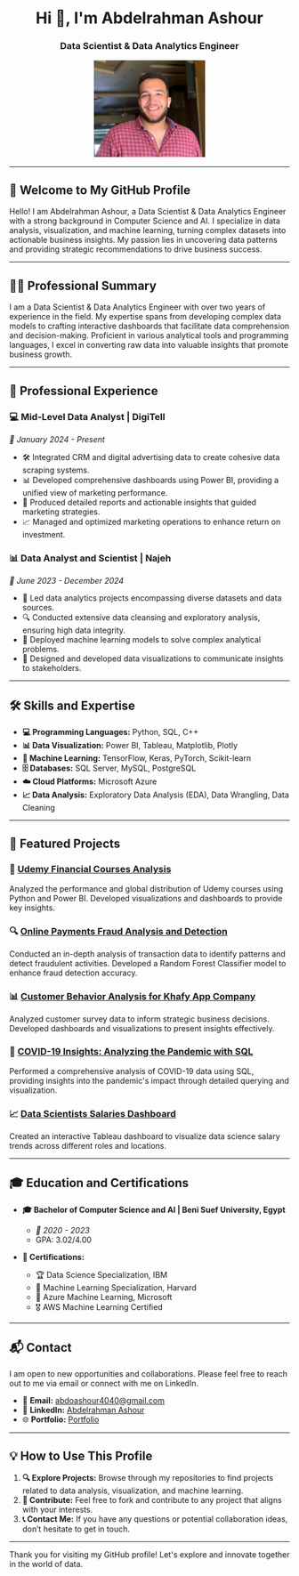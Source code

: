 <h1 align="center">Hi 👋, I'm Abdelrahman Ashour</h1>
<h3 align="center">Data Scientist & Data Analytics Engineer</h3>

<p align="center"> <img src="https://github.com/Abdoo50/Abdoo50/blob/main/My%20Photo.jpg" width="200" alt="Abdelrahman Ashour"> </p>

---

## 🌟 Welcome to My GitHub Profile

Hello! I am Abdelrahman Ashour, a Data Scientist & Data Analytics Engineer with a strong background in Computer Science and AI. I specialize in data analysis, visualization, and machine learning, turning complex datasets into actionable business insights. My passion lies in uncovering data patterns and providing strategic recommendations to drive business success.

---

## 🧑‍💼 Professional Summary

I am a Data Scientist & Data Analytics Engineer with over two years of experience in the field. My expertise spans from developing complex data models to crafting interactive dashboards that facilitate data comprehension and decision-making. Proficient in various analytical tools and programming languages, I excel in converting raw data into valuable insights that promote business growth.

---

## 💼 Professional Experience

### 💻 Mid-Level Data Analyst | DigiTell
*📅 January 2024 - Present*

- 🛠️ Integrated CRM and digital advertising data to create cohesive data scraping systems.
- 📊 Developed comprehensive dashboards using Power BI, providing a unified view of marketing performance.
- 📝 Produced detailed reports and actionable insights that guided marketing strategies.
- 📈 Managed and optimized marketing operations to enhance return on investment.

### 📊 Data Analyst and Scientist | Najeh
*📅 June 2023 - December 2024*

- 🧩 Led data analytics projects encompassing diverse datasets and data sources.
- 🔍 Conducted extensive data cleansing and exploratory analysis, ensuring high data integrity.
- 🤖 Deployed machine learning models to solve complex analytical problems.
- 🎨 Designed and developed data visualizations to communicate insights to stakeholders.

---

## 🛠️ Skills and Expertise

- **💻 Programming Languages:** Python, SQL, C++
- **📊 Data Visualization:** Power BI, Tableau, Matplotlib, Plotly
- **🤖 Machine Learning:** TensorFlow, Keras, PyTorch, Scikit-learn
- **🗄️ Databases:** SQL Server, MySQL, PostgreSQL
- **☁️ Cloud Platforms:** Microsoft Azure
- **📈 Data Analysis:** Exploratory Data Analysis (EDA), Data Wrangling, Data Cleaning

---

## 🌟 Featured Projects

### 📘 [Udemy Financial Courses Analysis](https://github.com/Abdoo50/Udemy-Financial-Courses-Analysis)
Analyzed the performance and global distribution of Udemy courses using Python and Power BI. Developed visualizations and dashboards to provide key insights.

### 🔍 [Online Payments Fraud Analysis and Detection](https://github.com/Abdoo50/Online-Payments-Fraud-Analysis-Detection)
Conducted an in-depth analysis of transaction data to identify patterns and detect fraudulent activities. Developed a Random Forest Classifier model to enhance fraud detection accuracy.

### 📊 [Customer Behavior Analysis for Khafy App Company](https://github.com/Abdoo50/Khaffy-App-Company-Customer-Survey-Analysis)
Analyzed customer survey data to inform strategic business decisions. Developed dashboards and visualizations to present insights effectively.

### 🦠 [COVID-19 Insights: Analyzing the Pandemic with SQL](https://github.com/Abdoo50/Portfolio-Project-COVID-19-Analysis-Using-SQL)
Performed a comprehensive analysis of COVID-19 data using SQL, providing insights into the pandemic's impact through detailed querying and visualization.

### 📈 [Data Scientists Salaries Dashboard](https://public.tableau.com/app/profile/abdelrahman.ashour4720/viz/DataScientistsSalaries/Dashboard1)
Created an interactive Tableau dashboard to visualize data science salary trends across different roles and locations.

---

## 🎓 Education and Certifications

- **🎓 Bachelor of Computer Science and AI | Beni Suef University, Egypt**
  - *📅 2020 - 2023*
  - GPA: 3.02/4.00

- **📜 Certifications:**
  - 🏆 Data Science Specialization, IBM
  - 🏅 Machine Learning Specialization, Harvard
  - 🥇 Azure Machine Learning, Microsoft
  - 🎖️ AWS Machine Learning Certified

---

## 📬 Contact

I am open to new opportunities and collaborations. Please feel free to reach out to me via email or connect with me on LinkedIn.

- 📧 **Email:** [abdoashour4040@gmail.com](mailto:abdoashour4040@gmail.com)
- 💼 **LinkedIn:** [Abdelrahman Ashour](https://www.linkedin.com/in/abdo-ashour-9467b623a/)
- 🌐 **Portfolio:** [Portfolio](https://www.linkedin.com/in/abdo-ashour-9467b623a/)

---

## 💡 How to Use This Profile

1. **🔍 Explore Projects:** Browse through my repositories to find projects related to data analysis, visualization, and machine learning.
2. **🤝 Contribute:** Feel free to fork and contribute to any project that aligns with your interests.
3. **📞 Contact Me:** If you have any questions or potential collaboration ideas, don’t hesitate to get in touch.

---

Thank you for visiting my GitHub profile! Let's explore and innovate together in the world of data.
